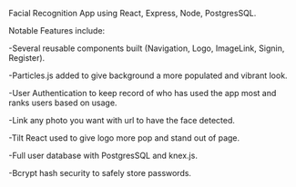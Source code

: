 Facial Recognition App using React, Express, Node, PostgresSQL.


Notable Features include:

-Several reusable components built (Navigation, Logo, ImageLink, Signin, Register).

-Particles.js added to give background a more populated and vibrant look.

-User Authentication to keep record of who has used the app most and ranks users based on usage.

-Link any photo you want with url to have the face detected.

-Tilt React used to give logo more pop and stand out of page.

-Full user database with PostgresSQL and knex.js.

-Bcrypt hash security to safely store passwords.


